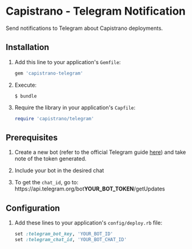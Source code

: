 # Capistrano - Telegram Notification

Send notifications to Telegram about Capistrano deployments.

## Installation

1. Add this line to your application's `Gemfile`:

   ```ruby
   gem 'capistrano-telegram'
   ```

2. Execute:

   ```
   $ bundle
   ```

3. Require the library in your application's `Capfile`:

   ```ruby
   require 'capistrano/telegram'
   ```

## Prerequisites
1. Create a new bot (refer to the official Telegram guide [here](https://core.telegram.org/bots)) and take note of the token generated.

2. Include your bot in the desired chat

3. To get the `chat_id`, go to: ht<span>tps://</span>api.telegram.org/bot**YOUR_BOT_TOKEN**/getUpdates


## Configuration

1. Add these lines to your application's `config/deploy.rb` file:

   ```ruby
   set :telegram_bot_key, 'YOUR_BOT_ID'
   set :telegram_chat_id, 'YOUR_BOT_CHAT_ID'
   ```
